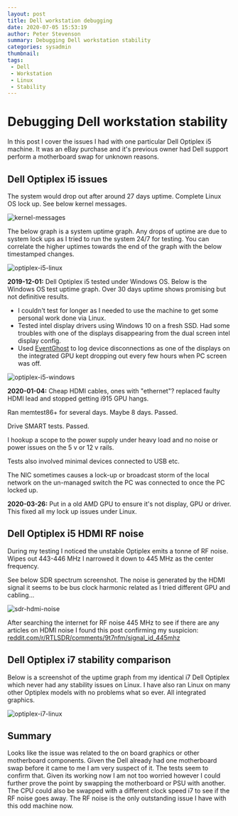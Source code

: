 ```yaml
---
layout: post
title: Dell workstation debugging
date: 2020-07-05 15:53:19
author: Peter Stevenson
summary: Debugging Dell workstation stability
categories: sysadmin
thumbnail:
tags:
 - Dell
 - Workstation
 - Linux
 - Stability
---
```


# Debugging Dell workstation stability

In this post I cover the issues I had with one particular Dell Optiplex i5 machine. It was an eBay purchase and it's previous owner had Dell support perform a motherboard swap for unknown reasons.

## Dell Optiplex i5 issues

The system would drop out after around 27 days uptime. Complete Linux OS lock up. See below kernel messages.

![kernel-messages](/blog/assets/2020-07-05/kernel-messages.jpg)

The below graph is a system uptime graph. Any drops of uptime are due to system lock ups as I tried to run the system 24/7 for testing. You can correlate the higher uptimes towards the end of the graph with the below timestamped changes.

![optiplex-i5-linux](/blog/assets/2020-07-05/optiplex-i5-linux.png)

**2019-12-01:** Dell Optiplex i5 tested under Windows OS. Below is the Windows OS test uptime graph. Over 30 days uptime shows promising but not definitive results. 

* I couldn't test for longer as I needed to use the machine to get some personal work done via Linux.
* Tested intel display drivers using Windows 10 on a fresh SSD. Had some troubles with one of the displays disappearing from the dual screen intel display config.
* Used [EventGhost](https://github.com/EventGhost/EventGhost) to log device disconnections as one of the displays on the integrated GPU kept dropping out every few hours when PC screen was off.

![optiplex-i5-windows](/blog/assets/2020-07-05/optiplex-i5-windows.png)

**2020-01-04:** Cheap HDMI cables, ones with "ethernet"? replaced faulty HDMI lead and stopped getting i915 GPU hangs.

Ran memtest86+ for several days. Maybe 8 days. Passed.

Drive SMART tests. Passed.

I hookup a scope to the power supply under heavy load and no noise or power issues on the 5 v or 12 v rails.

Tests also involved minimal devices connected to USB etc.

The NIC sometimes causes a lock-up or broadcast storm of the local network on the un-managed switch the PC was connected to once the PC locked up.

**2020-03-26:** Put in a old AMD GPU to ensure it's not display, GPU or driver. This fixed all my lock up issues under Linux.

## Dell Optiplex i5 HDMI RF noise

During my testing I noticed the unstable Optiplex emits a tonne of RF noise. Wipes out 443-446 MHz I narrowed it down to 445 MHz as the center frequency.

See below SDR spectrum screenshot. The noise is generated by the HDMI signal it seems to be bus clock harmonic related as I tried different GPU and cabling...

![sdr-hdmi-noise](/blog/assets/2020-07-05/sdr-hdmi-noise.png)

After searching the internet for RF noise 445 MHz to see if there are any articles on HDMI noise I found this post confirming my suspicion: [reddit.com/r/RTLSDR/comments/9t7nfm/signal_id_445mhz](https://www.reddit.com/r/RTLSDR/comments/9t7nfm/signal_id_445mhz/)

## Dell Optiplex i7 stability comparison

Below is a screenshot of the uptime graph from my identical i7 Dell Optiplex which never had any stability issues on Linux. I have also ran Linux on many other Optiplex models with no problems what so ever. All integrated graphics.

![optiplex-i7-linux](/blog/assets/2020-07-05/optiplex-i7-linux.png)

## Summary

Looks like the issue was related to the on board graphics or other motherboard components. Given the Dell already had one motherboard swap before it came to me I am very suspect of it. The tests seem to confirm that. Given its working now I am not too worried however I could further prove the point by swapping the motherboard or PSU with another. The CPU could also be swapped with a different clock speed i7 to see if the RF noise goes away. The RF noise is the only outstanding issue I have with this odd machine now.